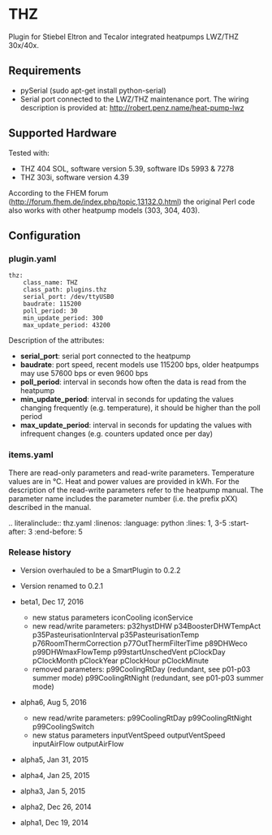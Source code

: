 # THZ

Plugin for Stiebel Eltron and Tecalor integrated heatpumps LWZ/THZ 30x/40x.


## Requirements

* pySerial (sudo apt-get install python-serial)
* Serial port connected to the LWZ/THZ maintenance port.
  The wiring description is provided at:
  http://robert.penz.name/heat-pump-lwz

## Supported Hardware

Tested with:
* THZ 404 SOL, software version 5.39, software IDs 5993 & 7278
* THZ 303i, software version 4.39

According to the FHEM forum (http://forum.fhem.de/index.php/topic,13132.0.html) the original Perl code also works with other heatpump models (303, 304, 403). 

## Configuration

### plugin.yaml

```
thz:
    class_name: THZ
    class_path: plugins.thz
    serial_port: /dev/ttyUSB0
    baudrate: 115200
    poll_period: 30
    min_update_period: 300
    max_update_period: 43200
```

Description of the attributes:

* __serial_port__: serial port connected to the heatpump
* __baudrate__: port speed, recent models use 115200 bps, older heatpumps may use 57600 bps or even 9600 bps
* __poll_period__: interval in seconds how often the data is read from the heatpump
* __min_update_period__: interval in seconds for updating the values changing frequently (e.g. temperature), it should be higher than the poll period
* __max_update_period__: interval in seconds for updating the values with infrequent changes (e.g. counters updated once per day)

### items.yaml

There are read-only parameters and read-write parameters.
Temperature values are in °C.
Heat and power values are provided in kWh.
For the description of the read-write parameters refer to the heatpump manual.
The parameter name includes the parameter number (i.e. the prefix pXX) described in the manual.

.. literalinclude:: thz.yaml
    :linenos:
    :language: python
    :lines: 1, 3-5
    :start-after: 3
    :end-before: 5

### Release history

* Version overhauled to be a SmartPlugin to 0.2.2

* Version renamed to 0.2.1

* beta1, Dec 17, 2016
  + new status parameters
      iconCooling
      iconService
  + new read/write parameters:
      p32hystDHW
      p34BoosterDHWTempAct
      p35PasteurisationInterval
      p35PasteurisationTemp
      p76RoomThermCorrection
      p77OutThermFilterTime
      p89DHWeco
      p99DHWmaxFlowTemp
      p99startUnschedVent
      pClockDay
      pClockMonth
      pClockYear
      pClockHour
      pClockMinute
  - removed parameters:
      p99CoolingRtDay (redundant, see p01-p03 summer mode)
      p99CoolingRtNight (redundant, see p01-p03 summer mode)

* alpha6, Aug 5, 2016
  + new read/write parameters:
      p99CoolingRtDay
      p99CoolingRtNight
      p99CoolingSwitch
  + new status parameters
      inputVentSpeed
      outputVentSpeed
      inputAirFlow
      outputAirFlow

* alpha5, Jan 31, 2015

* alpha4, Jan 25, 2015

* alpha3, Jan 5, 2015

* alpha2, Dec 26, 2014

* alpha1, Dec 19, 2014

